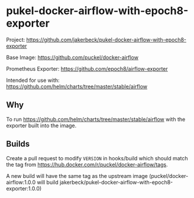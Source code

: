 # pukel-docker-airflow-with-epoch8-exporter
Project: https://github.com/jakerbeck/pukel-docker-airflow-with-epoch8-exporter

Base Image: https://github.com/puckel/docker-airflow

Prometheus Exporter: https://github.com/epoch8/airflow-exporter

Intended for use with: https://github.com/helm/charts/tree/master/stable/airflow

## Why
To run https://github.com/helm/charts/tree/master/stable/airflow with the exporter built into the image.

## Builds
Create a pull request to modify `VERSION` in hooks/build which should match the tag from https://hub.docker.com/r/puckel/docker-airflow/tags.

A new build will have the same tag as the upstream image (puckel/docker-airflow:1.0.0 will build jakerbeck/pukel-docker-airflow-with-epoch8-exporter:1.0.0)
